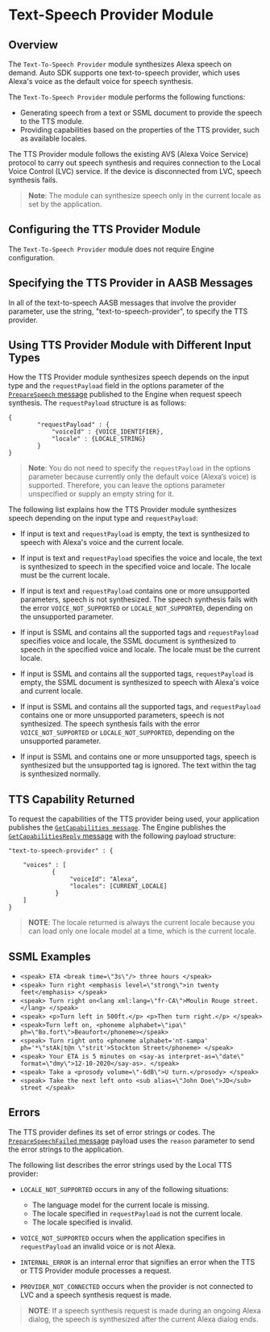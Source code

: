 # Text-Speech Provider Module

## Overview

The `Text-To-Speech Provider` module synthesizes Alexa speech on demand. Auto SDK supports one text-to-speech provider, which uses Alexa's voice as the default voice for speech synthesis.

The `Text-To-Speech Provider` module performs the following functions:

* Generating speech from a text or SSML document to provide the speech to the TTS module.
* Providing capabilities based on the properties of the TTS provider, such as available locales.

The TTS Provider module follows the existing AVS (Alexa Voice Service) protocol to carry out speech synthesis and requires connection to the Local Voice Control (LVC) service. If the device is disconnected from LVC, speech synthesis fails.

>**Note**: The module can synthesize speech only in the current locale as set by the application. 

## Configuring the TTS Provider Module

The `Text-To-Speech Provider` module does not require Engine configuration.

## Specifying the TTS Provider in AASB Messages

In all of the text-to-speech AASB messages that involve the provider parameter, use the string, "text-to-speech-provider", to specify the TTS provider.

## Using TTS Provider Module with Different Input Types

How the TTS Provider module synthesizes speech depends on the input type and the `requestPayload` field in the options parameter of the [`PrepareSpeech` message](https://alexa.github.io/alexa-auto-sdk/docs/aasb/text-to-speech/TextToSpeech/index.html#preparespeech) published to the Engine when request speech synthesis. The `requestPayload` structure is as follows:

~~~
{
	    "requestPayload" : {
	 		"voiceId" : {VOICE_IDENTIFIER},
	 		"locale" : {LOCALE_STRING}
	  	}
}
~~~

>**Note**: You do not need to specify the `requestPayload` in the options parameter because currently only the default voice (Alexa’s voice) is supported. Therefore, you can leave the options parameter unspecified or supply an empty string for it.

The following list explains how the TTS Provider module synthesizes speech depending on the input type and `requestPayload`:

* If input is text and `requestPayload` is empty, the text is synthesized to speech with Alexa's voice and the current locale.
* If input is text and `requestPayload` specifies the voice and locale, the text is synthesized to speech in the specified voice and locale. The locale must be the current locale. 
* If input is text and `requestPayload` contains one or more unsupported parameters, speech is not synthesized. The speech synthesis fails with the error `VOICE_NOT_SUPPORTED` or `LOCALE_NOT_SUPPORTED`, depending on the unsupported parameter.

* If input is SSML and contains all the supported tags and `requestPayload` specifies voice and locale, the SSML document is synthesized to speech in the specified voice and locale. The locale must be the current locale.
* If input is SSML and contains all the supported tags, `requestPayload` is empty, the SSML document is synthesized to speech with Alexa's voice and current locale.
* If input is SSML and contains all the supported tags, and `requestPayload` contains one or more unsupported parameters, speech is not synthesized. The speech synthesis fails with the error `VOICE_NOT_SUPPORTED` or `LOCALE_NOT_SUPPORTED`, depending on the unsupported parameter.
* If input is SSML and contains one or more unsupported tags, speech is synthesized but the unsupported tag is ignored. The text within the tag is synthesized normally.

## TTS Capability Returned

To request the capabilities of the TTS provider being used, your application publishes the [`GetCapabilities message`](https://alexa.github.io/alexa-auto-sdk/docs/aasb/text-to-speech/TextToSpeech/index.html#getcapabilities). The Engine publishes the [`GetCapabilitiesReply` message](https://alexa.github.io/alexa-auto-sdk/docs/aasb/text-to-speech/TextToSpeech/index.html#getcapabilitiesreply) with the following payload structure:

~~~
"text-to-speech-provider" : {

	"voices" : [	
		    {
                 "voiceId": "Alexa",
                 "locales": [CURRENT_LOCALE]
             }
	]
}
~~~

>**NOTE**: The locale returned is always the current locale because you can load only one locale model at a time, which is the current locale.

## SSML Examples
* `<speak> ETA <break time=\"3s\"/> three hours </speak>`
* `<speak> Turn right <emphasis level=\"strong\">in twenty feet</emphasis> </speak>`
* `<speak> Turn right on<lang xml:lang=\"fr-CA\">Moulin Rouge street.</lang> </speak>`
* `<speak> <p>Turn left in 500ft.</p> <p>Then turn right.</p> </speak>`
* `<speak>Turn left on, <phoneme alphabet=\"ipa\" ph=\"Bo.fort\">Beaufort</phoneme></speak>`
* `<speak> Turn right onto <phoneme alphabet='nt-sampa' ph='*\"stAk|t@n \"strit'>Stockton Street</phoneme> </speak>`
* `<speak> Your ETA is 5 minutes on <say-as interpret-as=\"date\" format=\"dmy\">12-10-2020</say-as>. </speak>`
* `<speak> Take a <prosody volume=\"-6dB\">U turn.</prosody> </speak>`
* `<speak> Take the next left onto <sub alias=\"John Doe\">JD</sub> street </speak>`

## Errors

The TTS provider defines its set of error strings or codes. The [`PrepareSpeechFailed` message](https://alexa.github.io/alexa-auto-sdk/docs/aasb/text-to-speech/TextToSpeech/index.html#preparespeechfailed) payload uses the `reason` parameter to send the error strings to the application.

The following list describes the error strings used by the Local TTS provider:

* `LOCALE_NOT_SUPPORTED` occurs in any of the following situations:
    * The language model for the current locale is missing. 
    * The locale specified in `requestPayload` is not the current locale.
    * The locale specified is invalid.

* `VOICE_NOT_SUPPORTED` occurs when the application specifies in `requestPayload` an invalid voice or is not Alexa.
  
* `INTERNAL_ERROR` is an internal error that signifies an error when the TTS or TTS Provider module processes a request.

* `PROVIDER_NOT_CONNECTED` occurs when the provider is not connected to LVC and a speech synthesis request is made.

>**NOTE**: If a speech synthesis request is made during an ongoing Alexa dialog, the speech is synthesized after the current Alexa dialog ends.